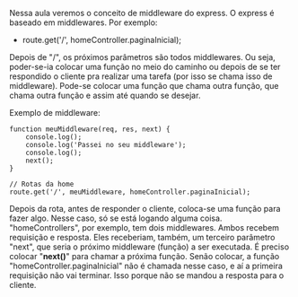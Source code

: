 Nessa aula veremos o conceito de middleware do express. O express é baseado em middlewares. Por exemplo:

- route.get('/', homeController.paginaInicial);

Depois de "/", os próximos parâmetros são todos middlewares. Ou seja, poder-se-ia colocar uma função no meio do caminho ou depois de se ter respondido o cliente pra realizar uma tarefa (por isso se chama isso de middleware). Pode-se colocar uma função que chama outra função, que chama outra função e assim até quando se desejar.

Exemplo de middleware:

```
function meuMiddleware(req, res, next) {
    console.log();
    console.log('Passei no seu middleware');
    console.log();
    next();
}

// Rotas da home
route.get('/', meuMiddleware, homeController.paginaInicial);
```

Depois da rota, antes de responder o cliente, coloca-se uma função para fazer algo. Nesse caso, só se está logando alguma coisa.
"homeControllers", por exemplo, tem dois middlewares. Ambos recebem requisição e resposta. Eles receberiam, também, um terceiro parâmetro "next", que seria o próximo middleware (função) a ser executada.
É preciso colocar "**next()**" para chamar a próxima função. Senão colocar, a função "homeController.paginaInicial" não é chamada nesse caso, e aí a primeira requisição não vai terminar. Isso porque não se mandou a resposta para o cliente.